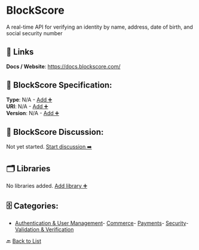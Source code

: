 # BlockScore

A real-time API for verifying an identity by name, address, date of birth, and social security number

##  🔗 Links
**Docs / Website**: https://docs.blockscore.com/

## 🧬 BlockScore Specification:
**Type**: N/A - [Add ➕](https://github.com/apis-list/apis-list/edit/main/apis.yaml#L1974)  
**URI**: N/A - [Add ➕](https://github.com/apis-list/apis-list/edit/main/apis.yaml#L1974)  
**Version**: N/A - [Add ➕](https://github.com/apis-list/apis-list/edit/main/apis.yaml#L1974)

## 💬 BlockScore Discussion:
Not yet started. [Start discussion ➡️](https://github.com/apis-list/apis-list/discussions/new)

## 🗂️ Libraries

No libraries added. [Add library ➕](https://github.com/apis-list/apis-list/edit/main/apis.yaml#L1974)    


## 🗄️ Categories:
- [Authentication & User Management](https://github.com/apis-list/apis-list#authentication--user-management-)- [Commerce](https://github.com/apis-list/apis-list#commerce-)- [Payments](https://github.com/apis-list/apis-list#payments-)- [Security](https://github.com/apis-list/apis-list#security-)- [Validation & Verification](https://github.com/apis-list/apis-list#validation--verification-)

🔙  [Back to List](https://github.com/apis-list/apis-list)
